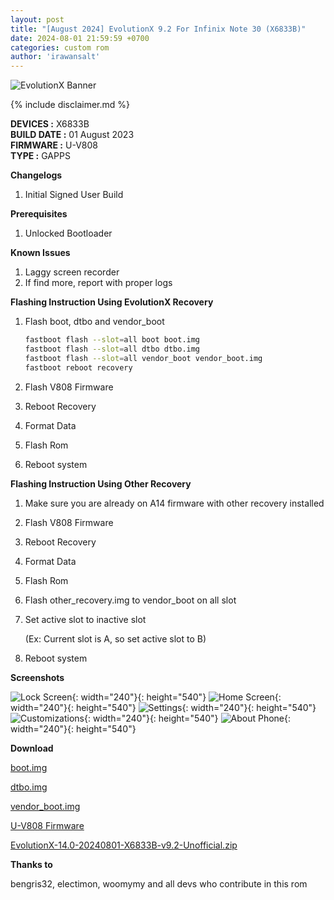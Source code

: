 ```yaml
---
layout: post
title: "[August 2024] EvolutionX 9.2 For Infinix Note 30 (X6833B)"
date: 2024-08-01 21:59:59 +0700
categories: custom rom
author: 'irawansalt'
---
```

![EvolutionX Banner](https://github.com/Evolution-XYZ/manifest/raw/udc/Banner.png)

{% include disclaimer.md %}

**DEVICES :** X6833B<br>
**BUILD DATE :** 01 August 2023<br>
**FIRMWARE :** U-V808<br>
**TYPE :** GAPPS

**Changelogs**
<ol>
    <li>Initial Signed User Build</li>
</ol>

**Prerequisites**
<ol>
    <li>Unlocked Bootloader</li>
</ol>

**Known Issues**
<ol>
    <li>Laggy screen recorder</li>
    <li>If find more, report with proper logs</li>
</ol>

**Flashing Instruction Using EvolutionX Recovery**
1. Flash boot, dtbo and vendor_boot

    ```sh
    fastboot flash --slot=all boot boot.img
    fastboot flash --slot=all dtbo dtbo.img
    fastboot flash --slot=all vendor_boot vendor_boot.img
    fastboot reboot recovery
    ```

2. Flash V808 Firmware
3. Reboot Recovery
4. Format Data
5. Flash Rom
6. Reboot system

**Flashing Instruction Using Other Recovery**
1. Make sure you are already on A14 firmware with other recovery installed
2. Flash V808 Firmware
3. Reboot Recovery
4. Format Data
5. Flash Rom
6. Flash other_recovery.img to vendor_boot on all slot
7. Set active slot to inactive slot

    (Ex: Current slot is A, so set active slot to B)

8. Reboot system

**Screenshots**

![Lock Screen](/assets/images/screenshots/2024/August/01/evox_x6833b_1.png){: width="240"}{: height="540"}
![Home Screen](/assets/images/screenshots/2024/August/01/evox_x6833b_2.png){: width="240"}{: height="540"}
![Settings](/assets/images/screenshots/2024/August/01/evox_x6833b_3.png){: width="240"}{: height="540"}
![Customizations](/assets/images/screenshots/2024/August/01/evox_x6833b_4.png){: width="240"}{: height="540"}
![About Phone](/assets/images/screenshots/2024/August/01/evox_x6833b_5.png){: width="240"}{: height="540"}

**Download**

[boot.img](https://github.com/Irawans-Android-Lab/random-stuff/releases/download/EvolutionX-14.0-20240801-X6833B-v9.2-Unofficial/boot.img)

[dtbo.img](https://github.com/Irawans-Android-Lab/random-stuff/releases/download/EvolutionX-14.0-20240801-X6833B-v9.2-Unofficial/dtbo.img)

[vendor_boot.img](https://github.com/Irawans-Android-Lab/random-stuff/releases/download/EvolutionX-14.0-20240801-X6833B-v9.2-Unofficial/vendor_boot.img)

[U-V808 Firmware](https://github.com/Transsion-MT6789-Resources/firmware_files/releases/download/x6883b/x6833b_firmware_files_u_v808_new.zip)

[EvolutionX-14.0-20240801-X6833B-v9.2-Unofficial.zip](https://sfl.gl/p72NW)

**Thanks to**

bengris32, electimon, woomymy and all devs who contribute in this rom

